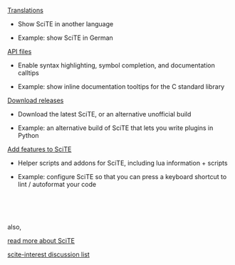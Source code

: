 
[Translations](./files/translations.md)

* Show SciTE in another language

* Example: show SciTE in German 

[API files](./files/api_files.md)

* Enable syntax highlighting, symbol completion, and documentation calltips

* Example: show inline documentation tooltips for the C standard library

[Download releases](./files/releases.md)

* Download the latest SciTE, or an alternative unofficial build

* Example: an alternative build of SciTE that lets you write plugins in Python 

[Add features to SciTE](./files/helpers.md)

* Helper scripts and addons for SciTE, including lua information + scripts

* Example: configure SciTE so that you can press a keyboard shortcut to lint / autoformat your code

<br /><br /><br />

also,

[read more about SciTE](http://www.scintilla.org/SciTE.html)

[scite-interest discussion list](http://groups.google.com/group/scite-interest)


